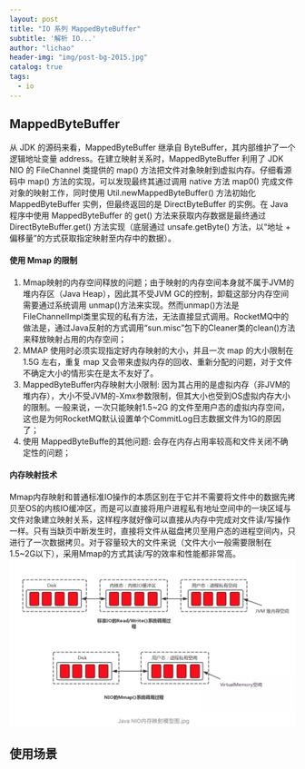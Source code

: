 ```yaml
---
layout: post
title: "IO 系列 MappedByteBuffer"
subtitle: '解析 IO...'
author: "lichao"
header-img: "img/post-bg-2015.jpg"
catalog: true
tags:
  - io
---
```



## MappedByteBuffer
从 JDK 的源码来看，MappedByteBuffer 继承自 ByteBuffer，其内部维护了一个逻辑地址变量 address。在建立映射关系时，MappedByteBuffer 利用了 JDK NIO 的 FileChannel 类提供的 map() 方法把文件对象映射到虚拟内存。仔细看源码中 map() 方法的实现，可以发现最终其通过调用 native 方法 map0() 完成文件对象的映射工作，同时使用 Util.newMappedByteBuffer() 方法初始化MappedByteBuffer 实例，但最终返回的是 DirectByteBuffer 的实例。在 Java 程序中使用 MappedByteBuffer 的 get() 方法来获取内存数据是最终通过 DirectByteBuffer.get() 方法实现（底层通过 unsafe.getByte() 方法，以“地址 + 偏移量”的方式获取指定映射至内存中的数据）。

#### 使用 Mmap 的限制
1. Mmap映射的内存空间释放的问题；由于映射的内存空间本身就不属于JVM的堆内存区（Java Heap），因此其不受JVM GC的控制，卸载这部分内存空间需要通过系统调用 unmap()方法来实现。然而unmap()方法是FileChannelImpl类里实现的私有方法，无法直接显式调用。RocketMQ中的做法是，通过Java反射的方式调用“sun.misc”包下的Cleaner类的clean()方法来释放映射占用的内存空间；
2. MMAP 使用时必须实现指定好内存映射的大小，并且一次 map 的大小限制在 1.5G 左右，重复 map 又会带来虚拟内存的回收、重新分配的问题，对于文件不确定大小的情形实在是太不友好了。
3. MappedByteBuffer内存映射大小限制: 因为其占用的是虚拟内存（非JVM的堆内存），大小不受JVM的-Xmx参数限制，但其大小也受到OS虚拟内存大小的限制。一般来说，一次只能映射1.5~2G 的文件至用户态的虚拟内存空间，这也是为何RocketMQ默认设置单个CommitLog日志数据文件为1G的原因了；
4. 使用 MappedByteBuffe的其他问题: 会存在内存占用率较高和文件关闭不确定性的问题；
#### 内存映射技术
Mmap内存映射和普通标准IO操作的本质区别在于它并不需要将文件中的数据先拷贝至OS的内核IO缓冲区，而是可以直接将用户进程私有地址空间中的一块区域与文件对象建立映射关系，这样程序就好像可以直接从内存中完成对文件读/写操作一样。只有当缺页中断发生时，直接将文件从磁盘拷贝至用户态的进程空间内，只进行了一次数据拷贝。对于容量较大的文件来说（文件大小一般需要限制在1.5~2G以下），采用Mmap的方式其读/写的效率和性能都非常高。
![存储概览](/img/rocketmq/mmap2.png)

## 使用场景



